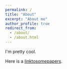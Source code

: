 ```yaml
---
permalink: /
title: "About"
excerpt: "About me"
author_profile: true
redirect_from: 
  - /about/
  - /about.html
---
```

I'm pretty cool.

Here is a [linktosomepapers](https://cscambler.github.io/publications/).